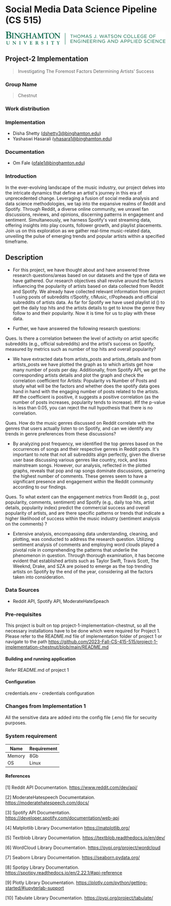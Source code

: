 # Social Media Data Science Pipeline (CS 515)

![bu](/img/bulogo.png)

## Project-2 Implementation
> Investigating The Foremost Factors Determining Artists’ Success

### Group Name
> Chestnut

### Work distribution
### Implementation
- Disha Shetty (dshetty3@binghamton.edu)
- Yashaswi Hasarali (yhasara1@binghamton.edu)
### Documentation
- Om Fale (ofale1@binghamton.edu)


### Introduction

In the ever-evolving landscape of the music industry, our project delves into the intricate dynamics that define an artist's journey in this era of unprecedented change. Leveraging a fusion of social media analysis and data science methodologies, we tap into the expansive realms of Reddit and Spotify. Through Reddit, a diverse online community, we unravel fan discussions, reviews, and opinions, discerning patterns in engagement and sentiment. Simultaneously, we harness Spotify's vast streaming data, offering insights into play counts, follower growth, and playlist placements. Join us on this exploration as we gather real-time music-related data, unveiling the pulse of emerging trends and popular artists within a specified timeframe.

## Description

* For this project, we have thought about and have answered three research questions/areas based on our datasets and the type of data
we have gathered. Our research objectives shall revolve around the factors influencing the popularity of artists based on data
collected from Reddit and Spotify. 
We already have collected relevant information from project 1 using posts of subreddits r/Spotify, r/Music, r/Popheads and official subreddits of artists data. As far for Spotify we have used playlist id () to get the daily top hits and the artists details to get to know the genre they follow to and their popularity.  Now it is time for us to play with these data.

* Further, we have answered the following research questions:

Ques. Is there a correlation between the level of activity on artist specific subreddits (e.g., official subreddits) and the artist’s success on Spotify, measured by metrics such as number of top hits and overall popularity?
* We have extracted data from artists_posts and artists_details and from artists_posts we have plotted the graph as to which artists get how many number of posts per day. Additionally, from Spotify API, we get the corresponding artists details and plot the graph and check the correlation coefficient for Artists: Popularity vs Number of Posts and study what will be the factors and whether does the spotify data goes hand in hand with the engaging number of posts related to the artists.
#If the coefficient is positive, it suggests a positive correlation (as the number of posts increases, popularity tends to increase).
#If the p-value is less than 0.05, you can reject the null hypothesis that there is no correlation.

Ques. How do the music genres discussed on Reddit correlate with the genres that users actually listen to on Spotify, and can we identify any trends in genre preferences from these discussions?
* By analyzing post frequency, we identified the top genres based on the occurrences of songs and their respective genres in Reddit posts. It's important to note that not all subreddits align perfectly, given the diverse user base discussing various genres like country, rock, and less mainstream songs. However, our analysis, reflected in the plotted graphs, reveals that pop and rap songs dominate discussions, garnering the highest number of comments. These genres seem to have a significant presence and engagement within the Reddit community according to our findings.


Ques. To what extent can the engagement metrics from Reddit (e.g., post popularity, comments, sentiment) and Spotify (e.g., daily top hits, artist details, popularity index) predict the commercial success and overall popularity of artists, and are there specific patterns or trends that indicate a higher likelihood of success within the music industry (sentiment analysis on the comments) ?
* Extensive analysis, encompassing data understanding, cleaning, and plotting, was conducted to address the research question. Utilizing sentiment analysis of comments and employing word clouds played a pivotal role in comprehending the patterns that underlie the phenomenon in question. Through thorough examination, it has become evident that established artists such as Taylor Swift, Travis Scott, The Weeknd, Drake, and SZA are poised to emerge as the top trending artists on Spotify by the end of the year, considering all the factors taken into consideration.


### Data Sources
- Reddit API, Spotify API, ModerateHateSpeach

### Pre-requisites
This project is built on top project-1-implementation-chestnut, so all the necessary installations have to be done which were required for Project 1. Please refer to the README.md file of implementation folder of project 1 or navigate to the path https://github.com/2023-Fall-CS-415-515/project-1-implementation-chestnut/blob/main/README.md


#### Building and running application

Refer README.md of project 1



#### Configuration
credentials.env - credentials configuration

### Changes from Implementation 1
All the sensitive data are added into the config file (.env) file for security purposes.

### System requirement

| Name | Requirement |
| ------ | ------ |
| Memory | 8Gb |
| OS | Linux |

#### References 

[1] Reddit API Documentation. https://www.reddit.com/dev/api/

[2] ModerateHatespeech Documentataion. https://moderatehatespeech.com/docs/

[3] Spotify API Documentation. https://developer.spotify.com/documentation/web-api

[4] Matplotlib Library Documentation https://matplotlib.org/

[5] Textblob Library Documentation. https://textblob.readthedocs.io/en/dev/

[6] WordCloud Library Documentation. https://pypi.org/project/wordcloud

[7] Seaborn Library Documentation. https://seaborn.pydata.org/

[8] Spotipy Library Documentation. https://spotipy.readthedocs.io/en/2.22.1/#api-reference

[9] Plotly Library Documentation. https://plotly.com/python/getting-started/#jupyterlab-support

[10] Tabulate Library Documentation. https://pypi.org/project/tabulate/
